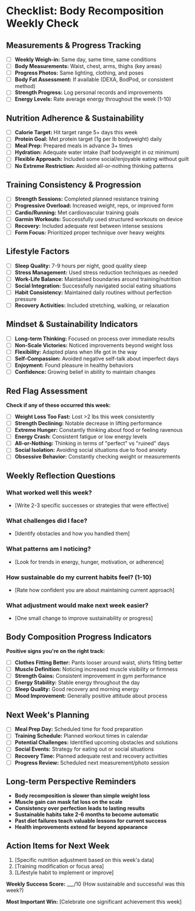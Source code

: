 # Checklist: Body Recomposition Weekly Check

## Measurements & Progress Tracking
- [ ] **Weekly Weigh-in:** Same day, same time, same conditions
- [ ] **Body Measurements:** Waist, chest, arms, thighs (key areas)
- [ ] **Progress Photos:** Same lighting, clothing, and poses
- [ ] **Body Fat Assessment:** If available (DEXA, BodPod, or consistent method)
- [ ] **Strength Progress:** Log personal records and improvements
- [ ] **Energy Levels:** Rate average energy throughout the week (1-10)

## Nutrition Adherence & Sustainability
- [ ] **Calorie Target:** Hit target range 5+ days this week
- [ ] **Protein Goal:** Met protein target (1g per lb bodyweight) daily
- [ ] **Meal Prep:** Prepared meals in advance 3+ times
- [ ] **Hydration:** Adequate water intake (half bodyweight in oz minimum)
- [ ] **Flexible Approach:** Included some social/enjoyable eating without guilt
- [ ] **No Extreme Restriction:** Avoided all-or-nothing thinking patterns

## Training Consistency & Progression
- [ ] **Strength Sessions:** Completed planned resistance training
- [ ] **Progressive Overload:** Increased weight, reps, or improved form
- [ ] **Cardio/Running:** Met cardiovascular training goals
- [ ] **Garmin Workouts:** Successfully used structured workouts on device
- [ ] **Recovery:** Included adequate rest between intense sessions
- [ ] **Form Focus:** Prioritized proper technique over heavy weights

## Lifestyle Factors
- [ ] **Sleep Quality:** 7-9 hours per night, good quality sleep
- [ ] **Stress Management:** Used stress reduction techniques as needed
- [ ] **Work-Life Balance:** Maintained boundaries around training/nutrition
- [ ] **Social Integration:** Successfully navigated social eating situations
- [ ] **Habit Consistency:** Maintained daily routines without perfection pressure
- [ ] **Recovery Activities:** Included stretching, walking, or relaxation

## Mindset & Sustainability Indicators
- [ ] **Long-term Thinking:** Focused on process over immediate results
- [ ] **Non-Scale Victories:** Noticed improvements beyond weight loss
- [ ] **Flexibility:** Adapted plans when life got in the way
- [ ] **Self-Compassion:** Avoided negative self-talk about imperfect days
- [ ] **Enjoyment:** Found pleasure in healthy behaviors
- [ ] **Confidence:** Growing belief in ability to maintain changes

## Red Flag Assessment
**Check if any of these occurred this week:**

- [ ] **Weight Loss Too Fast:** Lost >2 lbs this week consistently
- [ ] **Strength Declining:** Notable decrease in lifting performance
- [ ] **Extreme Hunger:** Constantly thinking about food or feeling ravenous
- [ ] **Energy Crash:** Consistent fatigue or low energy levels
- [ ] **All-or-Nothing:** Thinking in terms of "perfect" vs "ruined" days
- [ ] **Social Isolation:** Avoiding social situations due to food anxiety
- [ ] **Obsessive Behavior:** Constantly checking weight or measurements

## Weekly Reflection Questions

### What worked well this week?
- [Write 2-3 specific successes or strategies that were effective]

### What challenges did I face?
- [Identify obstacles and how you handled them]

### What patterns am I noticing?
- [Look for trends in energy, hunger, motivation, or adherence]

### How sustainable do my current habits feel? (1-10)
- [Rate how confident you are about maintaining current approach]

### What adjustment would make next week easier?
- [One small change to improve sustainability or progress]

## Body Composition Progress Indicators
**Positive signs you're on the right track:**

- [ ] **Clothes Fitting Better:** Pants looser around waist, shirts fitting better
- [ ] **Muscle Definition:** Noticing increased muscle visibility or firmness
- [ ] **Strength Gains:** Consistent improvement in gym performance
- [ ] **Energy Stability:** Stable energy throughout the day
- [ ] **Sleep Quality:** Good recovery and morning energy
- [ ] **Mood Improvement:** Generally positive attitude about process

## Next Week's Planning
- [ ] **Meal Prep Day:** Scheduled time for food preparation
- [ ] **Training Schedule:** Planned workout times in calendar
- [ ] **Potential Challenges:** Identified upcoming obstacles and solutions
- [ ] **Social Events:** Strategy for eating out or social situations
- [ ] **Recovery Time:** Planned adequate rest and recovery activities
- [ ] **Progress Review:** Scheduled next measurement/photo session

## Long-term Perspective Reminders
- **Body recomposition is slower than simple weight loss**
- **Muscle gain can mask fat loss on the scale**
- **Consistency over perfection leads to lasting results**
- **Sustainable habits take 2-6 months to become automatic**
- **Past diet failures teach valuable lessons for current success**
- **Health improvements extend far beyond appearance**

## Action Items for Next Week
1. [Specific nutrition adjustment based on this week's data]
2. [Training modification or focus area]
3. [Lifestyle habit to implement or improve]

**Weekly Success Score:** ___/10 (How sustainable and successful was this week?)

**Most Important Win:** [Celebrate one significant achievement this week] 
